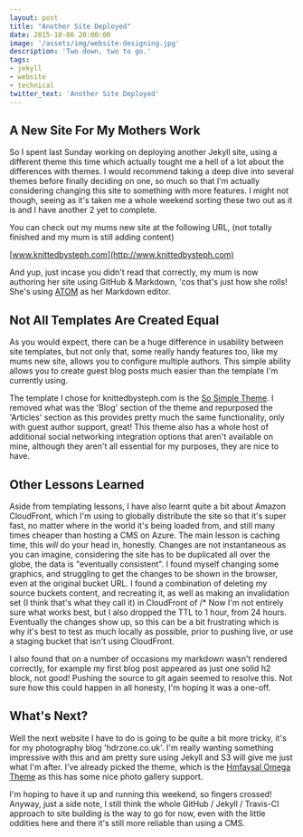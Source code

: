 ```yaml
---
layout: post
title: "Another Site Deployed"
date: 2015-10-06 20:00:00
image: '/assets/img/website-designing.jpg'
description: 'Two down, two to go.'
tags:
- jekyll
- website
- technical
twitter_text: 'Another Site Deployed'
---
```


## A New Site For My Mothers Work

So I spent last Sunday working on deploying another Jekyll site, using a different theme this time which actually tought me a hell of a lot about the differences with themes.  I would recommend taking a deep dive into several themes before finally deciding on one, so much so that I'm actually considering changing this site to something with more features.  I might not though, seeing as it's taken me a whole weekend sorting these two out as it is and I have another 2 yet to complete.

You can check out my mums new site at the following URL, (not totally finished and my mum is still adding content)

[www.knittedbysteph.com](http://www.knittedbysteph.com)

And yup, just incase you didn't read that correctly, my mum is now authoring her site using GitHub & Markdown, 'cos that's just how she rolls! She's using [ATOM](http://atom.io) as her Markdown editor.

## Not All Templates Are Created Equal

As you would expect, there can be a huge difference in usability between site templates, but not only that, some really handy features too, like my mums new site, allows you to configure multiple authors.  This simple ability allows you to create guest blog posts much easier than the template I'm currently using.

The template I chose for knittedbysteph.com is the [So Simple Theme](https://github.com/mmistakes/so-simple-theme/).  I removed what was the 'Blog' section of the theme and repurposed the 'Articles' section as this provides pretty much the same functionality, only with guest author support, great!  This theme also has a whole host of additional social networking integration options that aren't available on mine, although they aren't all essential for my purposes, they are nice to have.

## Other Lessons Learned

Aside from templating lessons, I have also learnt quite a bit about Amazon CloudFront, which I'm using to globally distribute the site so that it's super fast, no matter where in the world it's being loaded from, and still many times cheaper than hosting a CMS on Azure.  The main lesson is caching time, this *will* do your head in, honestly.  Changes are not instantaneous as you can imagine, considering the site has to be duplicated all over the globe, the data is "eventually consistent".  I found myself changing some graphics, and struggling to get the changes to be shown in the browser, even at the original bucket URL.  I found a combination of deleting my source buckets content, and recreating it, as well as making an invalidation set (I think that's what they call it) in CloudFront of /*  Now I'm not entirely sure what works best, but I also dropped the TTL to 1 hour, from 24 hours.  Eventually the changes show up, so this can be a bit frustrating which is why it's best to test as much locally as possible, prior to pushing live, or use a staging bucket that isn't using CloudFront.

I also found that on a number of occasions my markdown wasn't rendered correctly, for example my first blog post appeared as just one solid h2 block, not good!  Pushing the source to git again seemed to resolve this.  Not sure how this could happen in all honesty, I'm hoping it was a one-off.

## What's Next?

Well the next website I have to do is going to be quite a bit more tricky, it's for my photography blog 'hdrzone.co.uk'.  I'm really wanting something impressive with this and am pretty sure using Jekyll and S3 will give me just what I'm after.  I've already picked the theme, which is the  [Hmfaysal Omega Theme](http://www.hossainmohdfaysal.com/hmfaysal-omega-theme/) as this has some nice photo gallery support.

I'm hoping to have it up and running this weekend, so fingers crossed!  Anyway, just a side note, I still think the whole GitHub / Jekyll / Travis-CI approach to site building is the way to go for now, even with the little oddities here and there it's still more reliable than using a CMS.
